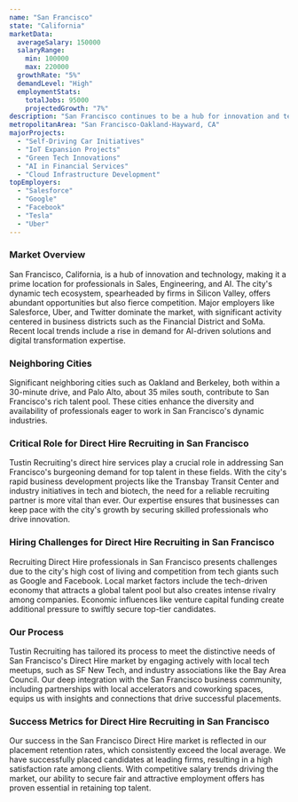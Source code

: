 ```yaml
---
name: "San Francisco"
state: "California"
marketData:
  averageSalary: 150000
  salaryRange:
    min: 100000
    max: 220000
  growthRate: "5%"
  demandLevel: "High"
  employmentStats:
    totalJobs: 95000
    projectedGrowth: "7%"
description: "San Francisco continues to be a hub for innovation and technology, driving a robust market for professional hires."
metropolitanArea: "San Francisco-Oakland-Hayward, CA"
majorProjects:
  - "Self-Driving Car Initiatives"
  - "IoT Expansion Projects"
  - "Green Tech Innovations"
  - "AI in Financial Services"
  - "Cloud Infrastructure Development"
topEmployers:
  - "Salesforce"
  - "Google"
  - "Facebook"
  - "Tesla"
  - "Uber"
---
```


### Market Overview
San Francisco, California, is a hub of innovation and technology, making it a prime location for professionals in Sales, Engineering, and AI. The city's dynamic tech ecosystem, spearheaded by firms in Silicon Valley, offers abundant opportunities but also fierce competition. Major employers like Salesforce, Uber, and Twitter dominate the market, with significant activity centered in business districts such as the Financial District and SoMa. Recent local trends include a rise in demand for AI-driven solutions and digital transformation expertise.
### Neighboring Cities
Significant neighboring cities such as Oakland and Berkeley, both within a 30-minute drive, and Palo Alto, about 35 miles south, contribute to San Francisco's rich talent pool. These cities enhance the diversity and availability of professionals eager to work in San Francisco's dynamic industries.

### Critical Role for Direct Hire Recruiting in San Francisco
Tustin Recruiting's direct hire services play a crucial role in addressing San Francisco's burgeoning demand for top talent in these fields. With the city's rapid business development projects like the Transbay Transit Center and industry initiatives in tech and biotech, the need for a reliable recruiting partner is more vital than ever. Our expertise ensures that businesses can keep pace with the city's growth by securing skilled professionals who drive innovation.

### Hiring Challenges for Direct Hire Recruiting in San Francisco
Recruiting Direct Hire professionals in San Francisco presents challenges due to the city's high cost of living and competition from tech giants such as Google and Facebook. Local market factors include the tech-driven economy that attracts a global talent pool but also creates intense rivalry among companies. Economic influences like venture capital funding create additional pressure to swiftly secure top-tier candidates.

### Our Process
Tustin Recruiting has tailored its process to meet the distinctive needs of San Francisco's Direct Hire market by engaging actively with local tech meetups, such as SF New Tech, and industry associations like the Bay Area Council. Our deep integration with the San Francisco business community, including partnerships with local accelerators and coworking spaces, equips us with insights and connections that drive successful placements.

### Success Metrics for Direct Hire Recruiting in San Francisco
Our success in the San Francisco Direct Hire market is reflected in our placement retention rates, which consistently exceed the local average. We have successfully placed candidates at leading firms, resulting in a high satisfaction rate among clients. With competitive salary trends driving the market, our ability to secure fair and attractive employment offers has proven essential in retaining top talent.